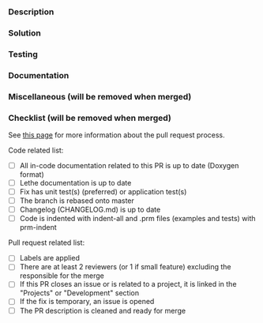 <!-- Please, fill in the description as completely as possible.-->

### Description

<!-- Explain the issue with the bug (what part of the code, what are the side effects of the bug).
       How did the bug was found, do you know what commit introduced the bug? -->

### Solution

<!-- How did you fix the bug?
       Is it a permanent or temporary fix? (if temporary, please open an issue) -->

### Testing

<!-- How has this been tested?
       What are the new test(s) that reproduce the bug?
       Are there changes and/or impacts on current tests, why?
       How did you ensure that the solution works? -->

### Documentation

<!-- Does this fix, modify or introduce new simulation parameters? If so, describe them. -->

### Miscellaneous (will be removed when merged)

<!-- Anything that you would like to add that does not fit into any of the categories above.
       Note that any critical information should be in the categories above.
       Examples:
         Future changes or features that will be added in subsequent pull requests.
         Any comments or highlights for the reviewers. -->

### Checklist (will be removed when merged)
See [this page](https://chaos-polymtl.github.io/lethe/documentation/contributing.html#pull-requests) for more information about the pull request process.

Code related list:
- [ ] All in-code documentation related to this PR is up to date (Doxygen format)
- [ ] Lethe documentation is up to date
- [ ] Fix has unit test(s) (preferred) or application test(s)
- [ ] The branch is rebased onto master
- [ ] Changelog (CHANGELOG.md) is up to date
- [ ] Code is indented with indent-all and .prm files (examples and tests) with prm-indent

Pull request related list:
- [ ] Labels are applied
- [ ] There are at least 2 reviewers (or 1 if small feature) excluding the responsible for the merge
- [ ] If this PR closes an issue or is related to a project, it is linked in the "Projects" or "Development" section
- [ ] If the fix is temporary, an issue is opened
- [ ] The PR description is cleaned and ready for merge